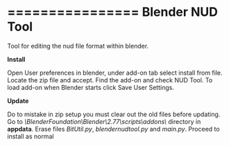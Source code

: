================
Blender NUD Tool
================

Tool for editing the nud file format within blender.

**Install**

Open User preferences in blender, under add-on tab select install from file. 
Locate the zip file and accept. Find the add-on and check NUD Tool. 
To load add-on when Blender starts click Save User Settings.

**Update**

Do to mistake in zip setup you must clear out the old files before updating. Go to *\\BlenderFoundation\\Blender\\2.77\\scripts\\addons\\* directory in **appdata**. Erase files *BitUtil.py*, *blendernudtool.py* and *main.py*. Proceed to install as normal